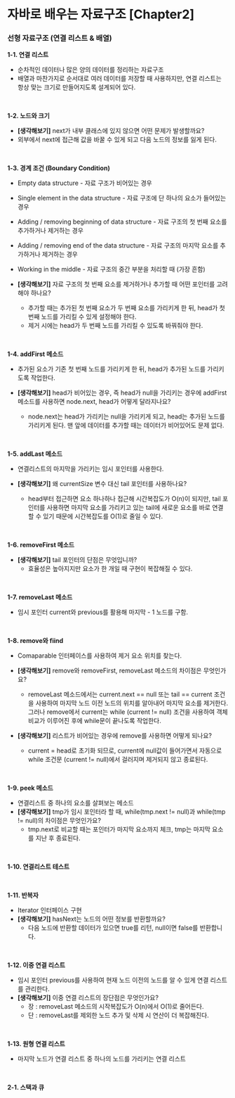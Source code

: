 # 자바로 배우는 자료구조 [Chapter2]

### 선형 자료구조 (연결 리스트 & 배열)

**1-1. 연결 리스트**

- 순차적인 데이터나 많은 양의 데이터를 정리하는 자료구조
- 배열과 마찬가지로 순서대로 여러 데이터를 저장할 때 사용하지만, 연결 리스트는 항상 맞는 크기로 만들어지도록 설계되어 있다.

<br/>



**1-2. 노드와 크기**

- **[생각해보기]** next가 내부 클래스에 있지 않으면 어떤 문제가 발생할까요?
- 외부에서 next에 접근해 값을 바꿀 수 있게 되고 다음 노드의 정보를 잃게 된다.

<br/>



**1-3. 경계 조건 (Boundary Condition)**

- Empty data structure - 자료 구조가 비어있는 경우
- Single element in the data structure - 자료 구조에 단 하나의 요소가 들어있는 경우

- Adding / removing beginning of data structure - 자료 구조의 첫 번째 요소를 추가하거나 제거하는 경우
- Adding / removing end of the data structure - 자료 구조의 마지막 요소를 추가하거나 제거하는 경우
- Working in the middle - 자료 구조의 중간 부분을 처리할 때 (가장 흔함)

- **[생각해보기]** 자료 구조의 첫 번째 요소를 제거하거나 추가할 때 어떤 포인터를 고려해야 하나요?
  - 추가할 때는 추가된 첫 번째 요소가 두 번째 요소를 가리키게 한 뒤, head가 첫 번째 노드를 가리킬 수 있게 설정해야 한다.
  - 제거 시에는 head가 두 번째 노드를 가리킬 수 있도록 바꿔줘야 한다.

<br/>



**1-4. addFirst 메소드**

- 추가된 요소가 기존 첫 번째 노드를 가리키게 한 뒤,  head가 추가된 노드를 가리키도록 작업한다.

- **[생각해보기]** head가 비어있는 경우, 즉 head가 null을 가리키는 경우에 addFirst 메소드를 사용하면 node.next, head가 어떻게 달라지나요?
  - node.next는 head가 가리키는 null을 가리키게 되고, head는 추가된 노드를 가리키게 된다. 맨 앞에 데이터를 추가할 때는 데이터가 비어있어도 문제 없다.

<br/>



**1-5. addLast 메소드**

- 연결리스트의 마지막을 가리키는 임시 포인터를 사용한다.

- **[생각해보기]** 왜 currentSize 변수 대신 tail 포인터를 사용하나요?
  - head부터 접근하면 요소 하나하나 접근해 시간복잡도가 O(n)이 되지만, tail 포인터를 사용하면 마지막 요소를 가리키고 있는 tail에 새로운 요소를 바로 연결할 수 있기 때문에 시간복잡도를 O(1)로 줄일 수 있다.

<br/>

**1-6. removeFirst 메소드**

- **[생각해보기]** tail 포인터의 단점은 무엇입니까?
  - 효율성은 높아지지만 요소가 한 개일 때 구현이 복잡해질 수 있다.

<br/>

**1-7. removeLast 메소드**

- 임시 포인터 current와 previous를 활용해 마지막 - 1 노드를 구함.

<br/>

**1-8. remove와 fiind**

- Comaparable  인터페이스를 사용하여 제거 요소 위치를 찾는다.

- **[생각해보기]** remove와 removeFirst, removeLast 메소드의 차이점은 무엇인가요?
  - removeLast 메소드에서는 current.next == null 또는 tail == current 조건을 사용하여 마지막 노드 이전 노드의 위치를 알아내어 마지막 요소를 제거한다. 그러나 remove에서 current는 while (current != null) 조건을 사용하여 객체 비교가 이루어진 후에 while문이 끝나도록 작업한다.
- **[생각해보기]** 리스트가 비어있는 경우에 remove를 사용하면 어떻게 되나요?
  - current = head로 초기화 되므로, current에 null값이 들어가면서 자동으로 while 조건문 (current != null)에서 걸러지며 제거되지 않고 종료된다.

<br/>

**1-9. peek 메소드**

- 연결리스트 중 하나의 요소를 살펴보는 메소드
- **[생각해보기]** tmp가 임시 포인터라 할 때, while(tmp.next != null)과 while(tmp != null)의 차이점은 무엇인가요?
  - tmp.next로 비교할 때는 포인터가 마지막 요소까지 체크, tmp는 마지막 요소를 지난 후 종료된다.

<br/>

**1-10. 연결리스트 테스트**

<br/>

**1-11. 반복자**

- Iterator 인터페이스 구현
- **[생각해보기]** hasNext는 노드의 어떤 정보를 반환할까요?
  - 다음 노드에 반환할 데이터가 있으면 true를 리턴, null이면 false를 반환합니다.

<br/>

**1-12. 이중 연결 리스트**

- 임시 포인터 previous를 사용하여 현재 노드 이전의 노드를 알 수 있게 연결 리스트를 관리한다.
- **[생각해보기]** 이중 연결 리스트의 장단점은 무엇인가요?
  - 장 : removeLast 메소드의 시작복잡도가 O(n)에서 O(1)로 줄어든다.
  - 단 : removeLast를 제외한 노드 추가 및 삭제 시 연산이 더 복잡해진다.

</br>

**1-13. 원형 연결 리스트**

- 마지막 노드가 연결 리스트 중 하나의 노드를 가리키는 연결 리스트

</br>

**2-1. 스택과 큐**

